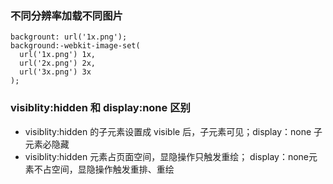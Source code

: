 ### 不同分辨率加载不同图片
```
backgrount: url('1x.png');  
background:-webkit-image-set(  
  url('1x.png') 1x,  
  url('2x.png') 2x,  
  url('3x.png') 3x  
);  
```

### visiblity:hidden 和 display:none 区别
* visiblity:hidden 的子元素设置成 visible 后，子元素可见；display：none 子元素必隐藏
* visiblity:hidden 元素占页面空间，显隐操作只触发重绘； display：none元素不占空间，显隐操作触发重排、重绘

